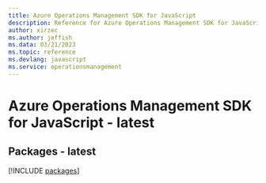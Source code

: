 ```yaml
---
title: Azure Operations Management SDK for JavaScript
description: Reference for Azure Operations Management SDK for JavaScript
author: xirzec
ms.author: jeffish
ms.data: 03/21/2023
ms.topic: reference
ms.devlang: javascript
ms.service: operationsmanagement
---
```

# Azure Operations Management SDK for JavaScript - latest
## Packages - latest
[!INCLUDE [packages](operations-management-index.md)]